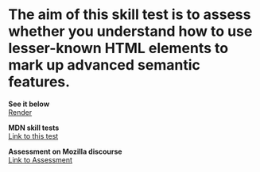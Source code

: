# The aim of this skill test is to assess whether you understand how to use lesser-known HTML elements to mark up advanced semantic features.

<strong>See it below</strong><br>
<a href="https://htmlpreview.github.io/?https://github.com/alexandre-j-dev/MDN-Mozilla-Developer-Network/blob/HTML/Test%20your%20skills:%20Advanced%20HTML%20text/Advanced%20HTML%20text.html"> Render </a><br>

<strong>MDN skill tests</strong><br>
<a href="https://developer.mozilla.org/en-US/docs/Learn/HTML/Introduction_to_HTML/Test_your_skills:_Advanced_HTML_text"> Link to this test </a>

<strong>Assessment on Mozilla discourse</strong><br>
<a href="https://discourse.mozilla.org/t/assessment-wanted-for-html-advanced-text-skill-test-1/106611">Link to Assessment </a>
